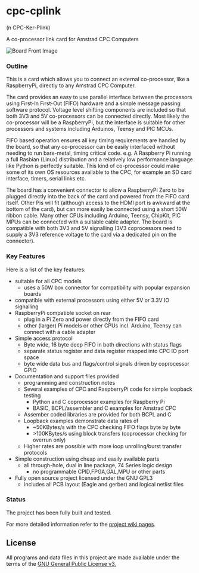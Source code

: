 # cpc-cplink

(n CPC-Ker-Plink)

A co-processor link card for Amstrad CPC Computers

![Board Front Image](https://raw.githubusercontent.com/revaldinho/cpc-cplink/master/doc/V1.0_assembled_front.jpg)

### Outline 
This is a card which allows you to connect an external co-processor, like a RaspberryPi,  directly to any Amstrad CPC Computer. 

The card provides an easy to use parallel interface between the processors using First-In First-Out (FIFO) hardware and a simple message passing software protocol. Voltage level shifting components are included so that both 3V3 and 5V co-processors can be connected directly. Most likely the co-processor will be a RaspberryPi, but the interface is suitable for other processors and systems including Arduinos, Teensy and PIC MCUs.

FIFO based operation ensures all key timing requirements are handled by the board, so that
any co-processor can be easily interfaced without needing to run bare-metal, timing critical code.
e.g. A Raspberry Pi running a full Rasbian (Linux) distribution and a relatively low performance
language like Python is perfectly suitable. This kind of co-processor could make some of its own
OS resources available to the CPC, for example an SD card interface, timers, serial links etc.

The board has a convenient connector to allow a RaspberryPi Zero to be plugged directly into the
back of the card and powered from the FIFO card itself. Other Pis will fit (although access to the HDMI
port is awkward at the bottom of the card), but can more easily be connected using a short 50W ribbon 
cable. Many other CPUs including Arduino, Teensy, ChipKit, PIC MPUs can be connected with a 
suitable cable adapter. The board is compatible with both 3V3 and 5V signalling (3V3 coprocessors need
to supply a 3V3 reference voltage to the card via a dedicated pin on the connector).

### Key Features

Here is a list of the key features:

  - suitable for all CPC models
    - uses a 50W box connector for compatibility with popular expansion boards
  - compatible with external processors using either 5V or 3.3V IO signalling
  - RaspberryPi compatible socket on rear
    - plug in a Pi Zero and power directly from the FIFO card
    - other (larger) Pi models or other CPUs incl. Arduino, Teensy can connect with a cable adapter
  - Simple access protocol
    - Byte wide, 16 byte deep FIFO in both directions with status flags
    - separate status register and data register mapped into CPC IO port space
    - byte wide data bus and flags/control signals driven by coprocessor GPIO
  - Documentation and support files provided
    - programming and construction notes
    - Several examples of CPC and RaspberryPi code for simple loopback testing
      + Python and C coprocessor examples for Raspberry Pi
      + BASIC, BCPL/assembler and C examples for Amstrad CPC
    - Assember coded libraries are provided for both BCPL and C
    - Loopback examples demonstrate data rates of
      + ~50KBytes/s with the CPC checking FIFO flags byte by byte 
      + \>100KBytes/s using block transfers (coprocessor checking for overrun only)
    - Higher rates are possible with more loop unrolling/burst transfer protocols
  - Simple construction using cheap and easily available parts
    - all through-hole, dual in line package, 74 Series logic design
      - no programmable CPlD,FPGA,GAL,MPU or other parts
  - Fully open source project licensed under the GNU GPL3
    - includes all PCB layout (Eagle and gerber) and logical netlist files

### Status

The project has been fully built and tested.

For more detailed information refer to the [project wiki pages](https://github.com/revaldinho/cpc-cplink/wiki/Home).

## License

All programs and data files in this project are made available under the terms of the [GNU General Public License v3.](https://github.com/revaldinho/cpc_ram_expansion/blob/master/LICENSE)
